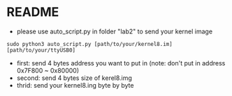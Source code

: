 # README
+ please use auto_script.py in folder "lab2" to send your kernel image

```shell=
sudo python3 auto_script.py [path/to/your/kernel8.im] [path/to/your/ttyUSB0]
```

+ first: send 4 bytes address you want to put in (note: don't put in address 0x7F800 ~ 0x80000)
+ second: send 4 bytes size of kerel8.img 
+ thrid: send your kernel8.ing byte by byte
